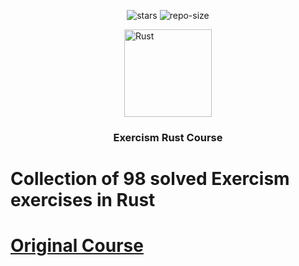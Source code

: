 <div align=center>

![stars] ![repo-size]

<picture align="left">
    <source srcset="https://github.com/user-attachments/assets/48146298-c365-47e4-b677-7122241fc1b7">
    <img alt="Rust" width="140" height="140">
</picture>

### Exercism Rust Course

</div>

# <a name="no-link">Collection of 98 solved Exercism exercises in Rust</a>

# <a href="https://exercism.org/tracks/rust">Original Course</a>

[repo-size]: https://img.shields.io/github/repo-size/dragan717080/ExercismRust
[stars]: https://img.shields.io/github/stars/dragan717080/ExercismRust

</div>
